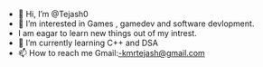 - 👋 Hi, I’m @Tejash0
- 👀 I’m interested in Games , gamedev and software devlopment.
- I am eagar to learn new things out of my intrest.
- 🌱 I’m currently learning C++ and DSA
- 📫 How to reach me Gmail:-kmrtejash@gmail.com

<!---
Tejash0/Tejash0 is a ✨ special ✨ repository because its `README.md` (this file) appears on your GitHub profile.
You can click the Preview link to take a look at your changes.
--->
